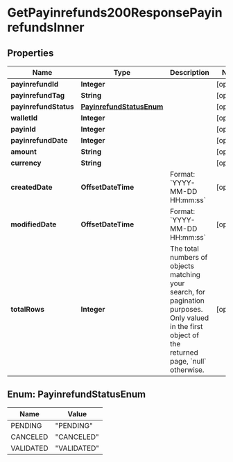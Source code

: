 

# GetPayinrefunds200ResponsePayinrefundsInner


## Properties

| Name | Type | Description | Notes |
|------------ | ------------- | ------------- | -------------|
|**payinrefundId** | **Integer** |  |  [optional] |
|**payinrefundTag** | **String** |  |  [optional] |
|**payinrefundStatus** | [**PayinrefundStatusEnum**](#PayinrefundStatusEnum) |  |  [optional] |
|**walletId** | **Integer** |  |  [optional] |
|**payinId** | **Integer** |  |  [optional] |
|**payinrefundDate** | **Integer** |  |  [optional] |
|**amount** | **String** |  |  [optional] |
|**currency** | **String** |  |  [optional] |
|**createdDate** | **OffsetDateTime** | Format: &#x60;YYYY-MM-DD HH:mm:ss&#x60;  |  [optional] |
|**modifiedDate** | **OffsetDateTime** | Format: &#x60;YYYY-MM-DD HH:mm:ss&#x60;  |  [optional] |
|**totalRows** | **Integer** | The total numbers of objects matching your search, for pagination purposes. Only valued in the first object of the returned page, &#x60;null&#x60; otherwise.  |  [optional] |



## Enum: PayinrefundStatusEnum

| Name | Value |
|---- | -----|
| PENDING | &quot;PENDING&quot; |
| CANCELED | &quot;CANCELED&quot; |
| VALIDATED | &quot;VALIDATED&quot; |



